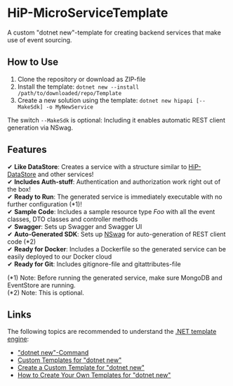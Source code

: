 # HiP-MicroServiceTemplate
A custom "dotnet new"-template for creating backend services that make use of event sourcing.

## How to Use
1. Clone the repository or download as ZIP-file
1. Install the template: `dotnet new --install /path/to/downloaded/repo/Template`
1. Create a new solution using the template: `dotnet new hipapi [--MakeSdk] -o MyNewService`

The switch `--MakeSdk` is optional: Including it enables automatic REST client generation via NSwag.

## Features
✔ **Like DataStore**: Creates a service with a structure similar to [HiP-DataStore](https://github.com/HiP-App/HiP-DataStore) and other services!  
✔ **Includes Auth-stuff**: Authentication and authorization work right out of the box!  
✔ **Ready to Run**: The generated service is immediately executable with no further configuration (*1)!  
✔ **Sample Code**: Includes a sample resource type *Foo* with all the event classes, DTO classes and controller methods  
✔ **Swagger**: Sets up Swagger and Swagger UI  
✔ **Auto-Generated SDK**: Sets up [NSwag](https://github.com/RSuter/NSwag) for auto-generation of REST client code (*2)  
✔ **Ready for Docker**: Includes a Dockerfile so the generated service can be easily deployed to our Docker cloud  
✔ **Ready for Git**: Includes gitignore-file and gitattributes-file

(*1) Note: Before running the generated service, make sure MongoDB and EventStore are running.  
(*2) Note: This is optional.

## Links
The following topics are recommended to understand the [.NET template engine](https://github.com/dotnet/templating):
* ["dotnet new"-Command](https://docs.microsoft.com/dotnet/core/tools/dotnet-new)
* [Custom Templates for "dotnet new"](https://docs.microsoft.com/en-us/dotnet/core/tools/custom-templates)
* [Create a Custom Template for "dotnet new"](https://docs.microsoft.com/dotnet/core/tutorials/create-custom-template)
* [How to Create Your Own Templates for "dotnet new"](https://blogs.msdn.microsoft.com/dotnet/2017/04/02/how-to-create-your-own-templates-for-dotnet-new/)
